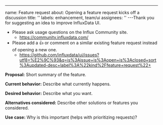 ---
name: Feature request
about: Opening a feature request kicks off a discussion
title: ''
labels: enhancement, team/ui
assignees: ''
---Thank you for suggesting an idea to improve InfluxData UI.

- Please ask usage questions on the Influx Community site.
  - https://community.influxdata.com/
- Please add a :+1: or comment on a similar existing feature request instead of opening a new one.
  - https://github.com/influxdata/ui/issues?utf8=%E2%9C%93&q=is%3Aissue+is%3Aopen+is%3Aclosed+sort%3Aupdated-desc+label%3A%22kind%2Ffeature+request%22+

**Proposal:**
Short summary of the feature.

**Current behavior:**
Describe what currently happens.

**Desired behavior:**
Describe what you want.

**Alternatives considered:**
Describe other solutions or features you considered.

**Use case:**
Why is this important (helps with prioritizing requests)?
